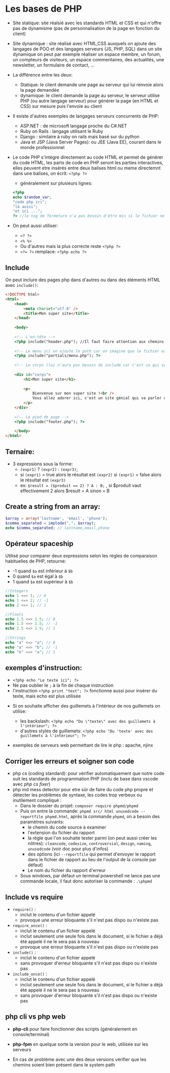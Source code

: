 # Les bases de PHP
+ Site statique: site réalsié avec les standards HTML et CSS et qui n'offre pas de dynamisme (pas de personnalisation de la page en fonction du client)

+ Site dynamique : site réalisé avec HTML,CSS auxquels on ajoute des langages de POO et des langages serveurs (JS, PHP, SQL)
dans un site dynamique on peut par exemple réaliser un espace membre, un forum, un compteurs de visiteurs, un espace commentaires, des actualités, une newsletter, un formulaire de contact, ...

+ La différence entre les deux:
    - Statique: le client demande une page au serveur qui lui renvoie alors la page demandée
    - dynamique: le client demande la page au serveur, le serveur utilise PHP (ou autre langage serveur) pour générer la page (en HTML et CSS) sur mesure puis l'envoie au client

+ Il existe d'autres exemples de langages serveurs concurrents de PHP:
    - ASP.NET : de microsoft langage proche du C#.NET
    - Ruby on Rails : langage utilisant le Ruby
    - Django : similaire à ruby on rails mais basé sur du python
    - Java et JSP (Java Server Pages): ou JEE (Java EE), courant dans le monde professionnel

+ Le code PHP s'intègre directement au code HTML et permet de générer du code HTML, les parts de code en PHP seront les parties interactives, elles peuvent etre insérés entre deux balises html ou meme directemnt dans une balises, on écrit: ``<?php ?>``
    - généralement sur plusieurs lignes: 
    ```php
    <?php
    echo $random_var;
    "code php ici";
    "là aussi";
    "et ici ...";
    ?> //le tag de fermeture n'a pas besoin d'être mis si le fichier ne contient que du php
    ```
+ On peut aussi utiliser: 
    - ``<? ?>``
    - ``<% %>``
    - Ou d'autres mais la plus correcte reste ``<?php ?>``
    - ``<?= ?>`` remplace: ``<?php echo ?>``

## Include
On peut inclure des pages php dans d'autres ou dans des éléments HTML avec ``include()``:
```html
<!DOCTYPE html>
<html>
    <head>
        <meta charset="utf-8" />
        <title>Mon super site</title>
    </head>
 
    <body>
 
    <!-- L'en-tête -->
    <?php include("header.php"); //Il faut faire attention aux chemins d'accès, soit on met tout dans le meme dossier, soit on pense à mettre le path devant le nom de fichier ?> 
    
    <!-- Le menu ici on ajoute le path car on imagine que le fichier est dasn un dossier partials-->
    <?php include("partials/menu.php"); ?>
    
    <!-- Le corps (lui n'aura pas besoin de include car c'est ce qui sera différent sur chaque page) -->
    
    <div id="corps">
        <h1>Mon super site</h1>
        
        <p>
            Bienvenue sur mon super site !<br />
            Vous allez adorer ici, c'est un site génial qui va parler de... euh... Je cherche encore un peu le thème de mon site. :-D
        </p>
    </div>
    
    <!-- Le pied de page -->
    <?php include("footer.php"); ?>
    
    </body>
</html>
```


## Ternaire:
- 3 expressions sous la forme:
    - ``(expr1)`` ? ``(expr2)`` : ``(expr3)``;
    - si ``(expr1)`` = true alors le résultat est ``(expr2)`` si ``(expr1)`` = false alors le résultat est ``(expr3)``
    - ex: ``$result = ($produit == 2) ? A : B;`` , si $produit vaut effectivement 2 alors $result = A sinon = B

## Create a string from an array:
```php 
$array = array('lastname', 'email', 'phone');
$comma_separated = implode(",", $array); 
echo $comma_separated; // lastname,email,phone
```

## Opérateur spaceship
Utilisé pour comparer deux expressions selon les règles de comparaison habituelles de PHP, retourne: 
- -1 quand ``$a`` est inférieur à ``$b``
- 0 quand ``$a`` est égal à ``$b``
- 1 quand ``$a`` est supérieur à ``$b``
```php
//Integers
echo 1 <=> 1; // 0
echo 1 <=> 2; // -1
echo 2 <=> 1; // 1

//Floats
echo 1.5 <=> 1.5; // 0
echo 1.5 <=> 2.5; // -1
echo 2.5 <=> 1.5; // 1
 
//Strings
echo "a" <=> "a"; // 0
echo "a" <=> "b"; // -1
echo "b" <=> "a"; // 1
```

## exemples d'instruction:
- ``<?php echo "Le texte ici"; ?>``
- Ne pas oublier le ``;`` à la fin de chaque instruction 
- l'instruction ``<?php print "text"; ?>`` fonctionne aussi pour insérer du texte, mais echo est plus utilisée

+ Si on souhaite afficher des guillemets à l'intérieur de nos guillemets on utilise:
    - les backslash: ``<?php echo "Du \"texte\" avec des guillemets à l'intérieur"; ?>``
    - d'autres styles de guillemets: ``<?php echo "Du 'texte' avec des guillemets à l'intérieur"; ?>``

+ exemples de serveurs web permettant de lire le php : apache, njinx 

## Corriger les erreurs et soigner son code
- php cs (coding standard): pour vérifier automatiquement que notre code suit les standards de programmation PHP (inclu de base dans vscode avec *php cs fixer*)
- php md mess detector pour etre sûr de faire du code php propre et détecter les problèmes de syntaxe, les codes trop verbeux ou inutilement compliqué :
    - Dans le dossier du projet: ``composer require phpmd/phpmd``
    - Puis on entre la commande: ``phpmd src/ html unusedcode --reportfile phpmd.html``, après la commande ``phpmd``, on a besoin des paramètres suivants:
        - le chemin du code source à examiner
        - l'extension du fichier du rapport
        - la règle que l'on souhaite tester parmi (on peut aussi créer les nôtres): ``cleancode``, ``codesize``, ``controversial``, ``design``, ``naming``, ``unusedcode`` (voir doc pour plus d'infos)
        - des options (ici ``--reportfile`` qui permet d'envoyer le rapport dans le fichier de rapport au lieu de l'output de la console par défaut)
        - Le nom du fichier du rapport d'erreur
    - Sous windows, par défaut un terminal powershell ne lance pas une commande locale, il  faut donc autoriser la commande : ``.\phpmd``

## Include vs require
+ ``require()`` : 
    - inclut le contenu d'un fichier appelé
    - provoque une erreur bloquante s'il n'est pas dispo ou n'existe pas
+ ``require_once()`` :
    - inclut le contenu d'un fichier appelé
    - inclut seulement une seule fois dans le document, si le fichier a déjà été appelé il ne le sera pas à nouveau
    - provoque une erreur bloquante s'il n'est pas dispo ou n'existe pas
+ ``include()`` : 
    - inclut le contenu d'un fichier appelé
    - sans provoquer d'erreur bloquante s'il n'est pas dispo ou n'existe pas
+ ``include_once()`` : 
    - inclut le contenu d'un fichier appelé
    - inclut seulement une seule fois dans le document, si le fichier a déjà été appelé il ne le sera pas à nouveau
    - sans provoquer d'erreur bloquante s'il n'est pas dispo ou n'existe pas

## php cli vs php web
+ **php-cli** pour faire fonctionner des scripts (généralement en console/terminal) 

+ **php-fpm** en quelque sorte la version pour le web, utilisée sur les serveurs

+ En cas de problème avec une des deux versions vérifier  que les chemins soient bien présent dans le system path